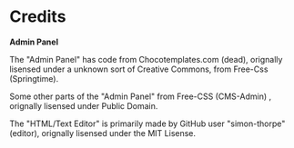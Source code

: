 # Credits

**Admin Panel**

The "Admin Panel" has code from Chocotemplates.com (dead), orignally lisensed under a unknown sort of Creative Commons, from Free-Css (Springtime). 

Some other parts of the "Admin Panel" from Free-CSS (CMS-Admin) , orignally lisensed under Public Domain. 

The "HTML/Text Editor" is primarily made by GitHub user "simon-thorpe" (editor), orignally lisensed under the MIT Lisense. 

 
